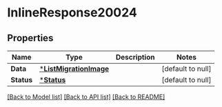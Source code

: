 # InlineResponse20024

## Properties
Name | Type | Description | Notes
------------ | ------------- | ------------- | -------------
**Data** | [***ListMigrationImage**](ListMigrationImage.md) |  | [default to null]
**Status** | [***Status**](Status.md) |  | [default to null]

[[Back to Model list]](../README.md#documentation-for-models) [[Back to API list]](../README.md#documentation-for-api-endpoints) [[Back to README]](../README.md)

